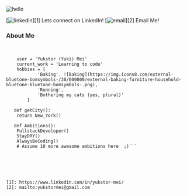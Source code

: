 ![hello](https://img.icons8.com/doodle/150/000000/hello--v1.png)



<!--
**ymei0072/ymei0072** is a ✨ _special_ ✨ repository because its `README.md` (this file) appears on your GitHub profile.

Here are some ideas to get you started:

- 🔭 I’m currently working on ...
- 🌱 I’m currently learning ...
- 👯 I’m looking to collaborate on ...
- 🤔 I’m looking for help with ...
- 💬 Ask me about ...
- 📫 How to reach me: ...
- 😄 Pronouns: ...
- ⚡ Fun fact: ...
-->

[![linkedin](https://img.icons8.com/clouds/60/000000/linkedin.png)][1] Lets connect on LinkedIn!
[![email](https://img.icons8.com/clouds/60/000000/new-post.png)][2] Email Me!

### About Me 
<br/>

```class WhoAmI:
	user = 'Yukstor (Yuki) Mei'
   	current_work = 'Learning to code'
   	hobbies = [
   			'Baking'. ![Baking](https://img.icons8.com/external-bluetone-bomsymbols-/30/000000/external-baking-furniture-household-bluetone-bluetone-bomsymbols-.png),
   			'Running',
   			'Bothering my cats (yes, plural)'
   		]
   
   def getCity():
   	return New_York()
   
   def Ambitions():
   	FullstackDeveloper()
   	StayDRY()
   	AlwaysBeCoding()
   	# Assume 10 more awesome ambitions here  ;)```
   





[1]: https://www.linkedin.com/in/yukstor-mei/
[2]: mailto:yukstormei@gmail.com

